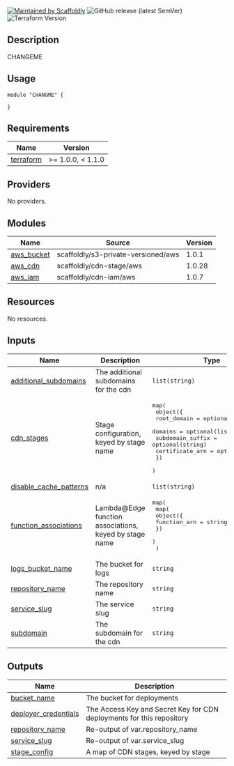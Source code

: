 [![Maintained by Scaffoldly](https://img.shields.io/badge/maintained%20by-scaffoldly-blueviolet)](https://github.com/scaffoldly)
![GitHub release (latest SemVer)](https://img.shields.io/github/v/release/scaffoldly/CHANGEME)
![Terraform Version](https://img.shields.io/badge/tf-%3E%3D1.0.4-blue.svg)

## Description

CHANGEME

## Usage

```hcl
module "CHANGME" {

}
```

<!-- BEGIN_TF_DOCS -->
## Requirements

| Name | Version |
|------|---------|
| <a name="requirement_terraform"></a> [terraform](#requirement\_terraform) | >= 1.0.0, < 1.1.0 |

## Providers

No providers.

## Modules

| Name | Source | Version |
|------|--------|---------|
| <a name="module_aws_bucket"></a> [aws\_bucket](#module\_aws\_bucket) | scaffoldly/s3-private-versioned/aws | 1.0.1 |
| <a name="module_aws_cdn"></a> [aws\_cdn](#module\_aws\_cdn) | scaffoldly/cdn-stage/aws | 1.0.28 |
| <a name="module_aws_iam"></a> [aws\_iam](#module\_aws\_iam) | scaffoldly/cdn-iam/aws | 1.0.7 |

## Resources

No resources.

## Inputs

| Name | Description | Type | Default | Required |
|------|-------------|------|---------|:--------:|
| <a name="input_additional_subdomains"></a> [additional\_subdomains](#input\_additional\_subdomains) | The additional subdomains for the cdn | `list(string)` | `[]` | no |
| <a name="input_cdn_stages"></a> [cdn\_stages](#input\_cdn\_stages) | Stage configuration, keyed by stage name | <pre>map(<br>    object({<br>      root_domain      = optional(string)<br>      domains          = optional(list(string))<br>      subdomain_suffix = optional(string)<br>      certificate_arn  = optional(string)<br>    })<br>  )</pre> | n/a | yes |
| <a name="input_disable_cache_patterns"></a> [disable\_cache\_patterns](#input\_disable\_cache\_patterns) | n/a | `list(string)` | `[]` | no |
| <a name="input_function_associations"></a> [function\_associations](#input\_function\_associations) | Lambda@Edge function associations, keyed by stage name | <pre>map(<br>    map(<br>      object({<br>        function_arn = string<br>      })<br>    )<br>  )</pre> | `{}` | no |
| <a name="input_logs_bucket_name"></a> [logs\_bucket\_name](#input\_logs\_bucket\_name) | The bucket for logs | `string` | n/a | yes |
| <a name="input_repository_name"></a> [repository\_name](#input\_repository\_name) | The repository name | `string` | n/a | yes |
| <a name="input_service_slug"></a> [service\_slug](#input\_service\_slug) | The service slug | `string` | n/a | yes |
| <a name="input_subdomain"></a> [subdomain](#input\_subdomain) | The subdomain for the cdn | `string` | `""` | no |

## Outputs

| Name | Description |
|------|-------------|
| <a name="output_bucket_name"></a> [bucket\_name](#output\_bucket\_name) | The bucket for deployments |
| <a name="output_deployer_credentials"></a> [deployer\_credentials](#output\_deployer\_credentials) | The Access Key and Secret Key for CDN deployments for this repository |
| <a name="output_repository_name"></a> [repository\_name](#output\_repository\_name) | Re-output of var.repository\_name |
| <a name="output_service_slug"></a> [service\_slug](#output\_service\_slug) | Re-output of var.service\_slug |
| <a name="output_stage_config"></a> [stage\_config](#output\_stage\_config) | A map of CDN stages, keyed by stage |
<!-- END_TF_DOCS -->
